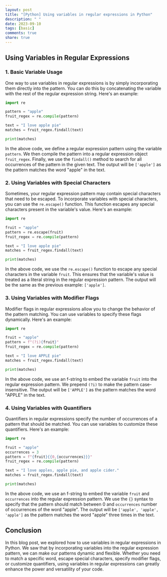 ```yaml
---
layout: post
title: "[Python] Using variables in regular expressions in Python"
description: " "
date: 2023-09-10
tags: [basic]
comments: true
share: true
---
```


## Using Variables in Regular Expressions

### 1. Basic Variable Usage

One way to use variables in regular expressions is by simply incorporating them directly into the pattern. You can do this by concatenating the variable with the rest of the regular expression string. Here's an example:

```python
import re

pattern = "apple"
fruit_regex = re.compile(pattern)

text = "I love apple pie"
matches = fruit_regex.findall(text)

print(matches)
```

In the above code, we define a regular expression pattern using the variable `pattern`. We then compile the pattern into a regular expression object `fruit_regex`. Finally, we use the `findall()` method to search for all occurrences of the pattern in the given text. The output will be `['apple']` as the pattern matches the word "apple" in the text.

### 2. Using Variables with Special Characters

Sometimes, your regular expression pattern may contain special characters that need to be escaped. To incorporate variables with special characters, you can use the `re.escape()` function. This function escapes any special characters present in the variable's value. Here's an example:

```python
import re

fruit = "apple"
pattern = re.escape(fruit)
fruit_regex = re.compile(pattern)

text = "I love apple pie"
matches = fruit_regex.findall(text)

print(matches)
```

In the above code, we use the `re.escape()` function to escape any special characters in the variable `fruit`. This ensures that the variable's value is treated as a literal string in the regular expression pattern. The output will be the same as the previous example: `['apple']`.

### 3. Using Variables with Modifier Flags

Modifier flags in regular expressions allow you to change the behavior of the pattern matching. You can use variables to specify these flags dynamically. Here's an example:

```python
import re

fruit = "apple"
pattern = f"(?i){fruit}"
fruit_regex = re.compile(pattern)

text = "I love APPLE pie"
matches = fruit_regex.findall(text)

print(matches)
```

In the above code, we use an f-string to embed the variable `fruit` into the regular expression pattern. We prepend `(?i)` to make the pattern case-insensitive. The output will be `['APPLE']` as the pattern matches the word "APPLE" in the text.

### 4. Using Variables with Quantifiers

Quantifiers in regular expressions specify the number of occurrences of a pattern that should be matched. You can use variables to customize these quantifiers. Here's an example:

```python
import re

fruit = "apple"
occurrences = 3
pattern = f"{fruit}{{0,{occurrences}}}"
fruit_regex = re.compile(pattern)

text = "I love apples, apple pie, and apple cider."
matches = fruit_regex.findall(text)

print(matches)
```

In the above code, we use an f-string to embed the variable `fruit` and `occurrences` into the regular expression pattern. We use the `{}` syntax to specify that the pattern should match between 0 and `occurrences` number of occurrences of the word "apple". The output will be `['apple', 'apple', 'apple']` as the pattern matches the word "apple" three times in the text.

## Conclusion

In this blog post, we explored how to use variables in regular expressions in Python. We saw that by incorporating variables into the regular expression pattern, we can make our patterns dynamic and flexible. Whether you need to match a specific word, escape special characters, specify modifier flags, or customize quantifiers, using variables in regular expressions can greatly enhance the power and versatility of your code.